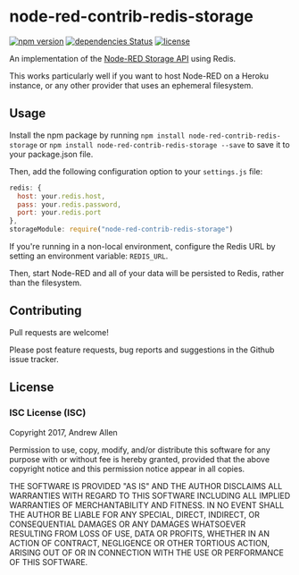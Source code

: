# node-red-contrib-redis-storage
[![npm version](https://badge.fury.io/js/node-red-contrib-redis-storage.svg)](https://badge.fury.io/js/node-red-contrib-redis-storage)
[![dependencies Status](https://david-dm.org/allenan/node-red-contrib-redis-storage/status.svg)](https://david-dm.org/allenan/node-red-contrib-redis-storage)
[![license](https://img.shields.io/badge/license-ISC-brightgreen.svg)](https://opensource.org/licenses/ISC)

An implementation of the [Node-RED Storage API](http://nodered.org/docs/api/storage/) using Redis.

This works particularly well if you want to host Node-RED on a Heroku instance, or any other provider that uses an ephemeral filesystem.

## Usage

Install the npm package by running `npm install node-red-contrib-redis-storage` or `npm install node-red-contrib-redis-storage --save` to save it to your package.json file.

Then, add the following configuration option to your `settings.js` file:
```javascript
redis: {
  host: your.redis.host,
  pass: your.redis.password,
  port: your.redis.port
},
storageModule: require("node-red-contrib-redis-storage")
```

If you're running in a non-local environment, configure the Redis URL by setting an environment variable: `REDIS_URL`.

Then, start Node-RED and all of your data will be persisted to Redis, rather than the filesystem.

## Contributing

Pull requests are welcome!

Please post feature requests, bug reports and suggestions in the Github issue tracker.

## License

### ISC License (ISC)
Copyright 2017, Andrew Allen

Permission to use, copy, modify, and/or distribute this software for any purpose with or without fee is hereby granted, provided that the above copyright notice and this permission notice appear in all copies.

THE SOFTWARE IS PROVIDED "AS IS" AND THE AUTHOR DISCLAIMS ALL WARRANTIES WITH REGARD TO THIS SOFTWARE INCLUDING ALL IMPLIED WARRANTIES OF MERCHANTABILITY AND FITNESS. IN NO EVENT SHALL THE AUTHOR BE LIABLE FOR ANY SPECIAL, DIRECT, INDIRECT, OR CONSEQUENTIAL DAMAGES OR ANY DAMAGES WHATSOEVER RESULTING FROM LOSS OF USE, DATA OR PROFITS, WHETHER IN AN ACTION OF CONTRACT, NEGLIGENCE OR OTHER TORTIOUS ACTION, ARISING OUT OF OR IN CONNECTION WITH THE USE OR PERFORMANCE OF THIS SOFTWARE.
